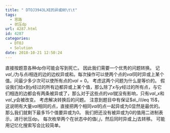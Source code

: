 ```yaml
---
title: " DTOJ3943LXE的异或树\t\t"
tags:
  - 思路
  - 状压dp
url: 4287.html
id: 4287
categories:
  - DTOJ
  - Solution
date: 2018-10-21 12:50:24
---
```


直接按题意各种dp你可能会写到死亡。 因此我们需要一个优秀的问题转换。 记$val\_i$为与点$i$相连的边的边权异或和。每次操作可以使两个点的$val$同时异或上某个值。问最少多少次可以使所有点的$val=0$。 考虑这两个问题为什么是等价的。 假设我们给$x$到$y$经过的所有边都异或上某个值，那么除了$x$与$y$经过的所有点，与它们相连的边都会有两条被异或了，那么对于这些点的$val$就没有影响，只有$val\_x$和$val\_y$会被改变。 考虑解决转换后的问题。 注意到题目中有保证$a\_i\\leq 15$，这说明有大量$val$相同的点，直接把两个相同$val$的点一起异或为$0$显然是最优的。 那么我们就剩下最多$15$个值要异或为$0$。 我们把还没有被异或为$0$的值用二进制表示，进行状压dp。 每次枚举两个在状态中的值$i,j$，然后同时异或上$j$去转移。 可能用记忆化搜索写会比较简单。
